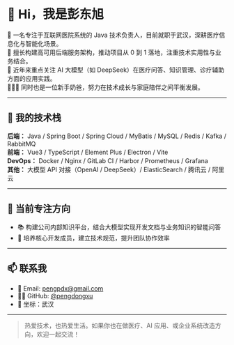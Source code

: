 # 👋 Hi，我是彭东旭

🏥 一名专注于互联网医院系统的 Java 技术负责人，目前就职于武汉，深耕医疗信息化与智能化场景。  
🎯 擅长构建高可用后端服务架构，推动项目从 0 到 1 落地，注重技术实用性与业务结合。  
🚀 近年来重点关注 AI 大模型（如 DeepSeek）在医疗问答、知识管理、诊疗辅助方面的应用实践。  
👨‍👩‍👧 同时也是一位新手奶爸，努力在技术成长与家庭陪伴之间平衡发展。

---

## 🔧 我的技术栈
**后端：** Java / Spring Boot / Spring Cloud / MyBatis / MySQL / Redis / Kafka / RabbitMQ  
**前端：** Vue3 / TypeScript / Element Plus / Electron / Vite  
**DevOps：** Docker / Nginx / GitLab CI / Harbor / Prometheus / Grafana  
**其他：** 大模型 API 对接（OpenAI / DeepSeek）/ ElasticSearch / 腾讯云 / 阿里云

---

## 🧠 当前专注方向
- 📚 构建公司内部知识平台，结合大模型实现开发文档与业务知识的智能问答
- 👥 培养核心开发成员，建立技术规范，提升团队协作效率

---


## 📫 联系我
- 📮 Email: pengpdx@gmail.com
- 🧑‍💻 GitHub: [@pengdongxu](https://github.com/pengdongxu)
- 📍 坐标：武汉

---

> 热爱技术，也热爱生活。如果你也在做医疗、AI 应用、或企业系统改造方向，欢迎一起交流！
